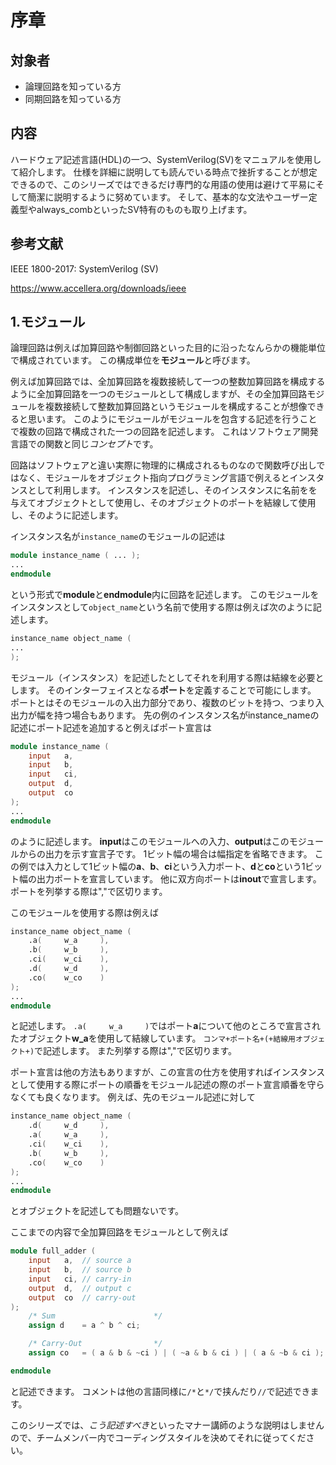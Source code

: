 # 序章

## 対象者
- 論理回路を知っている方
- 同期回路を知っている方
  
## 内容
ハードウェア記述言語(HDL)の一つ、SystemVerilog(SV)をマニュアルを使用して紹介します。
仕様を詳細に説明しても読んでいる時点で挫折することが想定できるので、このシリーズではできるだけ専門的な用語の使用は避けて平易にそして簡潔に説明するように努めています。
そして、基本的な文法やユーザー定義型やalways_combといったSV特有のものも取り上げます。

## 参考文献
IEEE 1800-2017: SystemVerilog (SV) 

https://www.accellera.org/downloads/ieee


## 1.モジュール

論理回路は例えば加算回路や制御回路といった目的に沿ったなんらかの機能単位で構成されています。
この構成単位を**モジュール**と呼びます。

例えば加算回路では、全加算回路を複数接続して一つの整数加算回路を構成するように全加算回路を一つのモジュールとして構成しますが、その全加算回路モジュールを複数接続して整数加算回路というモジュールを構成することが想像できると思います。
このようにモジュールがモジュールを包含する記述を行うことで複数の回路で構成された一つの回路を記述します。
これはソフトウェア開発言語での関数と同じ*コンセプト*です。

回路はソフトウェアと違い実際に物理的に構成されるものなので関数呼び出しではなく、モジュールをオブジェクト指向プログラミング言語で例えるとインスタンスとして利用します。
インスタンスを記述し、そのインスタンスに名前をを与えてオブジェクトとして使用し、そのオブジェクトのポートを結線して使用し、そのように記述します。

インスタンス名が```instance_name```のモジュールの記述は

```verilog
module instance_name ( ... );
...
endmodule
```

という形式で**module**と**endmodule**内に回路を記述します。
このモジュールをインスタンスとして```object_name```という名前で使用する際は例えば次のように記述します。

```verilog
instance_name object_name (
...
);

```

モジュール（インスタンス）を記述したとしてそれを利用する際は結線を必要とします。
そのインターフェイスとなる**ポート**を定義することで可能にします。
ポートとはそのモジュールの入出力部分であり、複数のビットを持つ、つまり入出力が幅を持つ場合もあります。
先の例のインスタンス名がinstance_nameの記述にポート記述を追加すると例えばポート宣言は

```verilog
module instance_name (
    input   a,
    input   b,
    input   ci,
    output  d,
    output  co
);
...
endmodule
```

のように記述します。
**input**はこのモジュールへの入力、**output**はこのモジュールからの出力を示す宣言子です。
1ビット幅の場合は幅指定を省略できます。
この例では入力として1ビット幅の**a**、**b**、**ci**という入力ポート、**d**と**co**という1ビット幅の出力ポートを宣言しています。
他に双方向ポートは**inout**で宣言します。
ポートを列挙する際は","で区切ります。

このモジュールを使用する際は例えば


```verilog
instance_name object_name (
    .a(     w_a     ),
    .b(     w_b     ),
    .ci(    w_ci    ),
    .d(     w_d     ),
    .co(    w_co    )
);
...
endmodule
```

と記述します。
``.a(     w_a     )``ではポート**a**について他のところで宣言されたオブジェクト**w_a**を使用して結線しています。
``コンマ+ポート名+(+結線用オブジェクト+)``で記述します。
また列挙する際は","で区切ります。

ポート宣言は他の方法もありますが、この宣言の仕方を使用すればインスタンスとして使用する際にポートの順番をモジュール記述の際のポート宣言順番を守らなくても良くなります。
例えば、先のモジュール記述に対して

```verilog
instance_name object_name (
    .d(     w_d     ),
    .a(     w_a     ),
    .ci(    w_ci    ),
    .b(     w_b     ),
    .co(    w_co    )
);
...
endmodule
```

とオブジェクトを記述しても問題ないです。

ここまでの内容で全加算回路をモジュールとして例えば

```verilog
module full_adder (
    input   a,  // source a
    input   b,  // source b
    input   ci, // carry-in
    output  d,  // output c
    output  co  // carry-out
);
    /* Sum                      */
    assign d    = a ^ b ^ ci;

    /* Carry-Out                */
    assign co   = ( a & b & ~ci ) | ( ~a & b & ci ) | ( a & ~b & ci );

endmodule
```

と記述できます。
コメントは他の言語同様に``/*``と``*/``で挟んだり``//``で記述できます。

このシリーズでは、*こう記述すべき*といったマナー講師のような説明はしませんので、チームメンバー内でコーディングスタイルを決めてそれに従ってください。